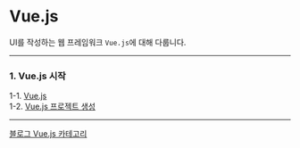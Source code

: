 # Vue.js
UI를 작성하는 웹 프레임워크 `Vue.js`에 대해 다룹니다.

---

### 1. Vue.js 시작
1-1. [Vue.js](https://velog.io/@bami/Vue.js-Vue.js) <br/>
1-2. [Vue.js 프로젝트 생성](https://velog.io/@bami/Vue.js-Vue.js-%EC%8B%9C%EC%9E%91%ED%95%98%EA%B8%B0) <br/>

---
[블로그 Vue.js 카테고리](https://velog.io/@bami/series/Vue.js)